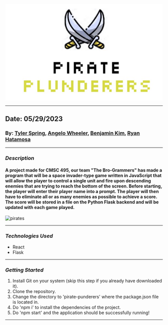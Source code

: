 ![title](/CMSC%20495/pirate-plunderers/public/title.jpg)
***
## Date: 05/29/2023

### By: [Tyler Spring](https://github.com/TGSpring), [Angelo Wheeler](https://github.com/xAngelo123), [Benjamin Kim](https://github.com/benjaminjkim88), [Ryan Hatamosa](https://github.com/PinoyColada)


***

### ***Description***
#### A project made for CMSC 495, our team "The Bro-Grammers" has made a program that will be a space invader-type game written in JavaScript that will allow the player to control a single unit and fire upon descending enemies that are trying to reach the bottom of the screen. Before starting, the player will enter their player name into a prompt. The player will then have to eliminate all or as many enemies as possible to achieve a score. The score will be stored in a file on the Python Flask backend and will be updated with each game played.

![pirates](https://media.giphy.com/media/Jev4iU72S9RYc/giphy.gif)
***

### ***Technologies Used***
* React
* Flask
***

### ***Getting Started***

1. Install Git on your system (skip this step if you already have downloaded it).
2. Clone the repository.
3. Change the directory to 'pirate-punderers' where the package.json file is located in.
2. Do 'npm i' to install the dependencies of the project.
4. Do 'npm start' and the application should be successfully running!
***
